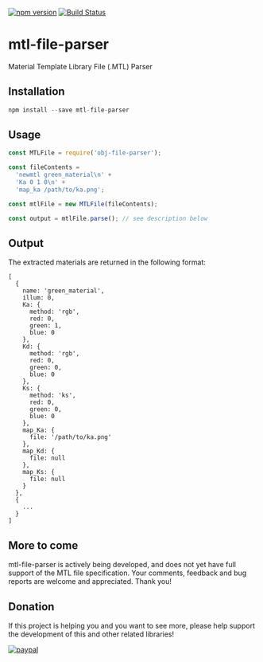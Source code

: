 [![npm version](https://badge.fury.io/js/mtl-file-parser.svg)](https://badge.fury.io/js/mtl-file-parser)
[![Build Status](https://travis-ci.org/WesUnwin/mtl-file-parser.svg?branch=master)](https://travis-ci.org/WesUnwin/mtl-file-parser)

# mtl-file-parser
Material Template Library File (.MTL) Parser

## Installation

```javascript
npm install --save mtl-file-parser
```

## Usage

```javascript
const MTLFile = require('obj-file-parser');

const fileContents =
  'newmtl green_material\n' +
  'Ka 0 1 0\n' +
  'map_ka /path/to/ka.png';

const mtlFile = new MTLFile(fileContents);

const output = mtlFile.parse(); // see description below
```

## Output
The extracted materials are returned in the following format:

```
[
  {
    name: 'green_material',
    illum: 0,
    Ka: {
      method: 'rgb',
      red: 0,
      green: 1,
      blue: 0
    },
    Kd: {
      method: 'rgb',
      red: 0,
      green: 0,
      blue: 0
    },
    Ks: {
      method: 'ks',
      red: 0,
      green: 0,
      blue: 0
    },
    map_Ka: {
      file: '/path/to/ka.png'
    },
    map_Kd: {
      file: null
    },
    map_Ks: {
      file: null
    }
  },
  {
    ...
  }
]
```

## More to come
mtl-file-parser is actively being developed, and does not yet have full support of the MTL file specification.
Your comments, feedback and bug reports are welcome and appreciated. Thank you!

## Donation
If this project is helping you and you want to see more, please help support the development of
this and other related libraries!

[![paypal](https://www.paypalobjects.com/en_US/i/btn/btn_donateCC_LG.gif)](https://www.paypal.me/WesUnwin)
